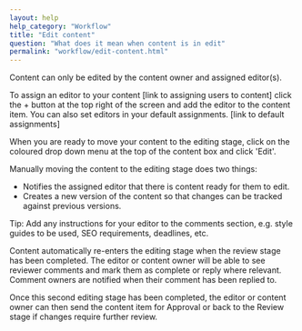 ```yaml
---
layout: help
help_category: "Workflow"
title: "Edit content"
question: "What does it mean when content is in edit"
permalink: "workflow/edit-content.html"
---
```


Content can only be edited by the content owner and assigned editor(s).

To assign an editor to your content \[link to assigning users to
content\] click the + button at the top right of the screen and add the
editor to the content item. You can also set editors in your default
assignments. \[link to default assignments\]

When you are ready to move your content to the editing stage, click on
the coloured drop down menu at the top of the content box and click
\'Edit\'.

Manually moving the content to the editing stage does two things:

* Notifies the assigned editor that there is content ready for them to edit.
* Creates a new version of the content so that changes can be tracked against previous versions.

Tip: Add any instructions for your editor to the comments section, e.g.
style guides to be used, SEO requirements, deadlines, etc.

Content automatically re-enters
the editing stage when the review stage has been completed. The
editor or content owner will be able to see reviewer comments and mark
them as complete or reply where relevant. Comment owners are notified
when their comment has been replied to.

Once this second editing stage has been completed, the editor or content
owner can then send the content item for Approval or back to the Review
stage if changes require further review.